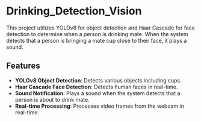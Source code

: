# Drinking_Detection_Vision

This project utilizes YOLOv8 for object detection and Haar Cascade for face detection to determine when a person is drinking mate. When the system detects that a person is bringing a mate cup close to their face, it plays a sound.

## Features

- **YOLOv8 Object Detection**: Detects various objects including cups.
- **Haar Cascade Face Detection**: Detects human faces in real-time.
- **Sound Notification**: Plays a sound when the system detects that a person is about to drink mate.
- **Real-time Processing**: Processes video frames from the webcam in real-time.
